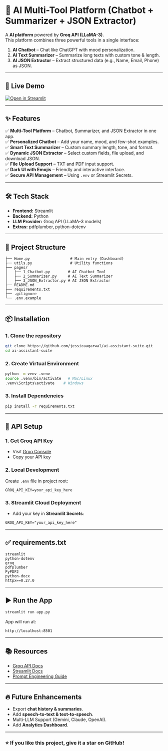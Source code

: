 # 🤖 AI Multi-Tool Platform (Chatbot + Summarizer + JSON Extractor)

A **AI platform** powered by **Groq API (LLaMA-3)**.  
This platform combines three powerful tools in a single interface:

1. **AI Chatbot** – Chat like ChatGPT with mood personalization.  
2. **AI Text Summarizer** – Summarize long texts with custom tone & length.  
3. **AI JSON Extractor** – Extract structured data (e.g., Name, Email, Phone) as JSON.

---

## 🚀 Live Demo
[![Open in Streamlit](https://static.streamlit.io/badges/streamlit_badge_black_white.svg)](https://ai-multitool-platform.streamlit.app/)

---

## ✨ Features  
✅ **Multi-Tool Platform** – Chatbot, Summarizer, and JSON Extractor in one app.  
✅ **Personalized Chatbot** – Add your name, mood, and few-shot examples.  
✅ **Smart Text Summarizer** – Custom summary length, tone, and format.  
✅ **Dynamic JSON Extractor** – Select custom fields, file upload, and download JSON.  
✅ **File Upload Support** – TXT and PDF input support.  
✅ **Dark UI with Emojis** – Friendly and interactive interface.  
✅ **Secure API Management** – Using `.env` or Streamlit Secrets.  

---

## 🛠 Tech Stack
- **Frontend:** Streamlit
- **Backend:** Python
- **LLM Provider:** Groq API (LLaMA-3 models)
- **Extras:** pdfplumber, python-dotenv

---

## 📂 Project Structure
```
├── Home.py                  # Main entry (Dashboard)
├── utils.py                 # Utility functions
├── pages/
│   ├── 1_Chatbot.py        # AI Chatbot Tool
│   ├── 2_Summarizer.py     # AI Text Summarizer
│   ├── 3_JSON_Extractor.py # AI JSON Extractor
├── README.md
├── requirements.txt
├── .gitignore
└── .env.example
```

---

## 📦 Installation

### 1. Clone the repository
```bash
git clone https://github.com/jessicaagarwal/ai-assistant-suite.git
cd ai-assistant-suite
```

### 2. Create Virtual Environment
```bash
python -m venv .venv
source .venv/bin/activate   # Mac/Linux
.venv\Scripts\activate    # Windows
```

### 3. Install Dependencies
```bash
pip install -r requirements.txt
```

---

## 🔑 API Setup

### 1. Get Groq API Key
- Visit [Groq Console](https://console.groq.com/keys)
- Copy your API key

### 2. Local Development
Create `.env` file in project root:
```
GROQ_API_KEY=your_api_key_here
```

### 3. Streamlit Cloud Deployment
- Add your key in **Streamlit Secrets**:
```
GROQ_API_KEY="your_api_key_here"
```

---

## ✅ requirements.txt
```
streamlit
python-dotenv
groq
pdfplumber
PyPDF2
python-docx
httpx==0.27.0
```

---

## ▶️ Run the App
```bash
streamlit run app.py
```
App will run at:
```
http://localhost:8501
```

---

## 📚 Resources
- [Groq API Docs](https://console.groq.com/docs)
- [Streamlit Docs](https://docs.streamlit.io)
- [Prompt Engineering Guide](https://www.promptingguide.ai/)

---

## 🔥 Future Enhancements
- Export **chat history & summaries**.
- Add **speech-to-text & text-to-speech**.
- Multi-LLM Support (Gemini, Claude, OpenAI).
- Add **Analytics Dashboard**.

---

### ⭐ If you like this project, give it a star on GitHub!

